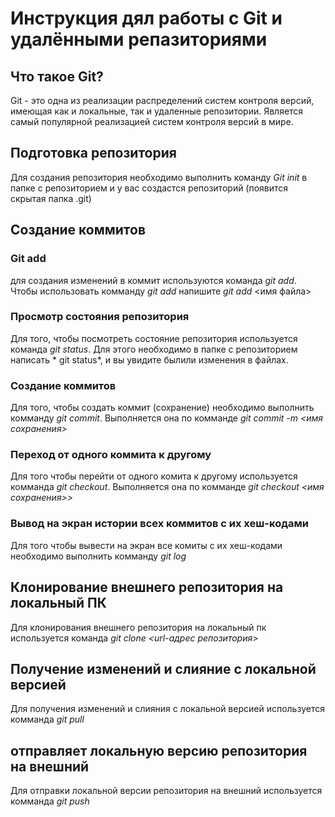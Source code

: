 # Инструкция дял работы с Git и удалёнными репазиториями

## Что такое Git?

Git - это одна из реализации распределений систем
контроля версий, имеющая как и локальные, так и удаленные репозитории. Является
самый популярной реализацией систем контроля версий в мире.

## Подготовка репозитория
Для создания репозитория необходимо выполнить команду
*Git init* в папке с репозиторием и у вас создастся репозиторий (появится скрытая папка .git)

## Создание коммитов

### Git add
для создания изменений в коммит используются команда *git add*. Чтобы использовать комманду *git add* напишите *git add* <имя файла>

### Просмотр состояния репозитория
Для того, чтобы посмотреть состояние репозитория используется команда *git status*. Для этого необходимо в папке с репозиторием написать * git status*, и 
вы увидите былили изменения в файлах.

### Создание коммитов
Для того, чтобы создать коммит (сохранение) необходимо выполнить комманду *git commit*. Выполняется она по комманде *git commit -m <имя сохранения>*

### Переход от одного коммита к другому
Для того чтобы перейти от одного комита к другому используется
комманда *git checkout*. Выполняется она по комманде *git checkout <имя сохранения>>*

### Вывод на экран истории всех коммитов с их хеш-кодами
Для того чтобы вывести на экран все комиты с их хеш-кодами 
необходимо выполнить комманду *git log*

## Клонирование внешнего репозитория на локальный ПК

Для клонирования внешнего репозитория на локальный пк используется команда *git clone <url-адрес репозитория>*

## Получение изменений и слияние с локальной версией

Для получения изменений и слияния с локальной версией используется комманда *git pull*

## отправляет локальную версию репозитория на внешний

Для отправки локальной версии репозитория на внешний используется комманда *git push* 
